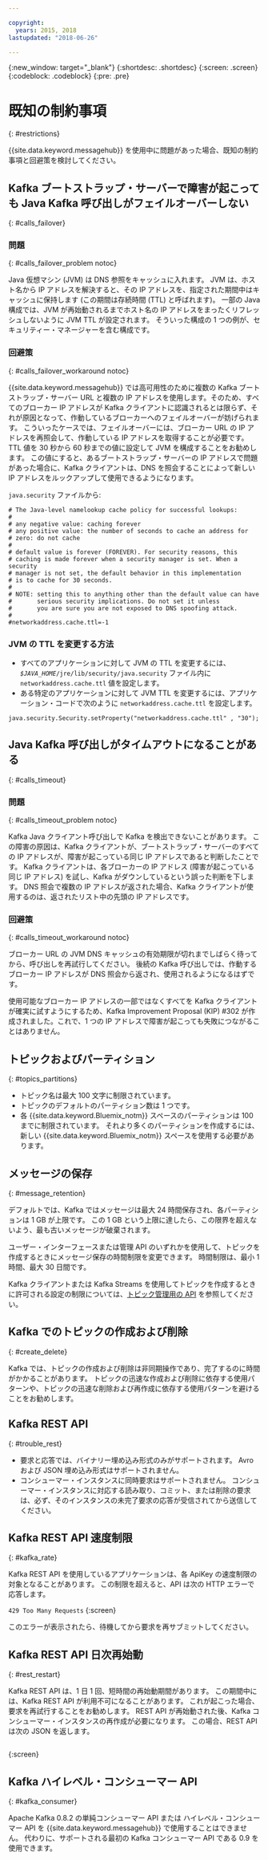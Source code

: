 ```yaml
---

copyright:
  years: 2015, 2018
lastupdated: "2018-06-26"

---
```


{:new_window: target="_blank"}
{:shortdesc: .shortdesc}
{:screen: .screen}
{:codeblock: .codeblock}
{:pre: .pre}


# 既知の制約事項
{: #restrictions}

{{site.data.keyword.messagehub}} を使用中に問題があった場合、既知の制約事項と回避策を検討してください。 


## Kafka ブートストラップ・サーバーで障害が起こっても Java Kafka 呼び出しがフェイルオーバーしない
{: #calls_failover}

### 問題
{: #calls_failover_problem notoc}

Java 仮想マシン (JVM) は DNS 参照をキャッシュに入れます。 JVM は、ホスト名から IP アドレスを解決すると、その IP アドレスを、指定された期間中はキャッシュに保持します (この期間は存続時間 (TTL) と呼ばれます)。 一部の Java 構成では、JVM が再始動されるまでホスト名の IP アドレスをまったくリフレッシュしないように JVM TTL が設定されます。 そういった構成の 1 つの例が、セキュリティー・マネージャーを含む構成です。

### 回避策
{: #calls_failover_workaround notoc}

{{site.data.keyword.messagehub}} では高可用性のために複数の Kafka ブートストラップ・サーバー URL と複数の IP アドレスを使用します。そのため、すべてのブローカー IP アドレスが Kafka クライアントに認識されるとは限らず、それが原因となって、作動しているブローカーへのフェイルオーバーが妨げられます。 こういったケースでは、フェイルオーバーには、ブローカー URL の IP アドレスを再照会して、作動している IP アドレスを取得することが必要です。 TTL 値を 30 秒から 60 秒までの値に設定して JVM を構成することをお勧めします。 この値にすると、あるブートストラップ・サーバーの IP アドレスで問題があった場合に、Kafka クライアントは、DNS を照会することによって新しい IP アドレスをルックアップして使用できるようになります。

<code>java.security</code> ファイルから: 

```
# The Java-level namelookup cache policy for successful lookups:
#
# any negative value: caching forever
# any positive value: the number of seconds to cache an address for
# zero: do not cache
#
# default value is forever (FOREVER). For security reasons, this
# caching is made forever when a security manager is set. When a security
# manager is not set, the default behavior in this implementation
# is to cache for 30 seconds.
#
# NOTE: setting this to anything other than the default value can have
#       serious security implications. Do not set it unless
#       you are sure you are not exposed to DNS spoofing attack.
#
#networkaddress.cache.ttl=-1
```

### JVM の TTL を変更する方法
* すべてのアプリケーションに対して JVM の TTL を変更するには、<code><var class="keyword varname">$JAVA_HOME</var>/jre/lib/security/java.security</code> ファイル内に <code>networkaddress.cache.ttl</code> 値を設定します。
* ある特定のアプリケーションに対して JVM TTL を変更するには、アプリケーション・コードで次のように <code>networkaddress.cache.ttl</code> を設定します。
```
java.security.Security.setProperty("networkaddress.cache.ttl" , "30");
```

## Java Kafka 呼び出しがタイムアウトになることがある
{: #calls_timeout}

### 問題
{: #calls_timeout_problem notoc}

Kafka Java クライアント呼び出しで Kafka を検出できないことがあります。 この障害の原因は、Kafka クライアントが、ブートストラップ・サーバーのすべての IP アドレスが、障害が起こっている同じ IP アドレスであると判断したことです。 Kafka クライアントは、各ブローカーの IP アドレス (障害が起こっている同じ IP アドレス) を試し、Kafka がダウンしているという誤った判断を下します。 DNS 照会で複数の IP アドレスが返された場合、Kafka クライアントが使用するのは、返されたリスト中の先頭の IP アドレスです。

### 回避策
{: #calls_timeout_workaround notoc}

ブローカー URL の JVM DNS キャッシュの有効期限が切れまでしばらく待ってから、呼び出しを再試行してください。 後続の Kafka 呼び出しでは、作動するブローカー IP アドレスが DNS 照会から返され、使用されるようになるはずです。 

使用可能なブローカー IP アドレスの一部ではなくすべてを Kafka クライアントが確実に試すようにするため、Kafka Improvement Proposal (KIP) #302 が作成されました。これで、1 つの IP アドレスで障害が起こっても失敗につながることはありません。


## トピックおよびパーティション
{: #topics_partitions}

*  トピック名は最大 100 文字に制限されています。
*  トピックのデフォルトのパーティション数は 1 つです。
*  各 {{site.data.keyword.Bluemix_notm}} スペースのパーティションは 100 までに制限されています。 それより多くのパーティションを作成するには、新しい {{site.data.keyword.Bluemix_notm}} スペースを使用する必要があります。

## メッセージの保存
{: #message_retention}

デフォルトでは、Kafka ではメッセージは最大 24 時間保存され、各パーティションは 1 GB が上限です。 この 1 GB という上限に達したら、この限界を超えないよう、最も古いメッセージが破棄されます。

ユーザー・インターフェースまたは管理 API のいずれかを使用して、トピックを作成するときにメッセージ保存の時間制限を変更できます。 時間制限は、最小 1 時間、最大 30 日間です。

Kafka クライアントまたは Kafka Streams を使用してトピックを作成するときに許可される設定の制限については、[トピック管理用の API](/docs/services/EventStreams/eventstreams104.html) を参照してください。

## Kafka でのトピックの作成および削除
{: #create_delete}

Kafka では、トピックの作成および削除は非同期操作であり、完了するのに時間がかかることがあります。 トピックの迅速な作成および削除に依存する使用パターンや、トピックの迅速な削除および再作成に依存する使用パターンを避けることをお勧めします。

## Kafka REST API
{: #trouble_rest}

*  要求と応答では、バイナリー埋め込み形式のみがサポートされます。 Avro および JSON 埋め込み形式はサポートされません。
*  コンシューマー・インスタンスに同時要求はサポートされません。
   コンシューマー・インスタンスに対応する読み取り、コミット、または削除の要求は、必ず、そのインスタンスの未完了要求の応答が受信されてから送信してください。

## Kafka REST API 速度制限
{: #kafka_rate}

Kafka REST API を使用しているアプリケーションは、各 ApiKey の速度制限の対象となることがあります。 この制限を超えると、API は次の HTTP エラーで応答します。

<code>429 Too Many Requests</code>
{:screen}

このエラーが表示されたら、待機してから要求を再サブミットしてください。

<!--12/04/18 - Karen: same info duplicated at messagehub108 -->
## Kafka REST API 日次再始動
{: #rest_restart}

Kafka REST API は、1 日 1 回、短時間の再始動期間があります。 この期間中には、Kafka REST API が利用不可になることがあります。 これが起こった場合、要求を再試行することをお勧めします。 REST API が再始動された後、Kafka コンシューマー・インスタンスの再作成が必要になります。 この場合、REST API は次の JSON を返します。

```'{"error_code":40403,"message":"Consumer instance not found."}'
```
{:screen}

## Kafka ハイレベル・コンシューマー API
{: #kafka_consumer}

Apache Kafka 0.8.2 の単純コンシューマー API または ハイレベル・コンシューマー API を {{site.data.keyword.messagehub}} で使用することはできません。 代わりに、サポートされる最初の Kafka コンシューマー API である 0.9 を使用できます。

